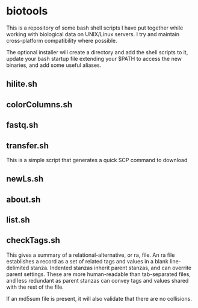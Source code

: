 # biotools

This is a repository of some bash shell scripts I have put together while working with biological data on UNIX/Linux servers. I try and maintain cross-platform compatibility where possible. 

The optional installer will create a directory and add the shell scripts to it, update your bash startup file extending your $PATH to access the new binaries, and add some useful aliases.

## hilite.sh


## colorColumns.sh


## fastq.sh




## transfer.sh

This is a simple script that generates a quick SCP command to download 


## newLs.sh



## about.sh

## list.sh


## checkTags.sh

This gives a summary of a relational-alternative, or ra, file. An ra file establishes a record as a set of related tags and values in a blank line-delimited stanza. Indented stanzas inherit parent stanzas, and can overrite parent settings. These are more human-readable than tab-separated files, and less redundant as parent stanzas can convey tags and values shared with the rest of the file.

If an md5sum file is present, it will also validate that there are no collisions.
